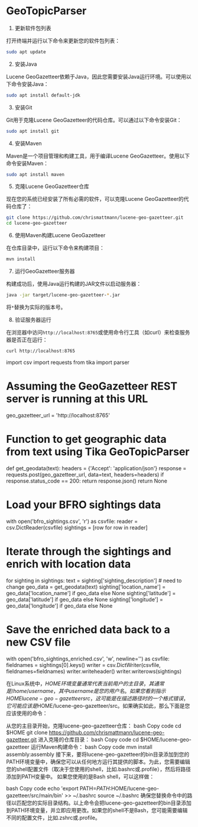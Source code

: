 # GeoTopicParser
1. 更新软件包列表

打开终端并运行以下命令来更新您的软件包列表：

```bash
sudo apt update
```

 2. 安装Java

Lucene GeoGazetteer依赖于Java，因此您需要安装Java运行环境。可以使用以下命令安装Java：

```bash
sudo apt install default-jdk
```

3. 安装Git

Git用于克隆Lucene GeoGazetteer的代码仓库。可以通过以下命令安装Git：

```bash
sudo apt install git
```

4. 安装Maven

Maven是一个项目管理和构建工具，用于编译Lucene GeoGazetteer。使用以下命令安装Maven：

```bash
sudo apt install maven
```

5. 克隆Lucene GeoGazetteer仓库

现在您的系统已经安装了所有必需的软件，可以克隆Lucene GeoGazetteer的代码仓库了：

```bash
git clone https://github.com/chrismattmann/lucene-geo-gazetteer.git
cd lucene-geo-gazetteer
```

6. 使用Maven构建Lucene GeoGazetteer

在仓库目录中，运行以下命令来构建项目：

```bash
mvn install
```

7. 运行GeoGazetteer服务器

构建成功后，使用Java运行构建的JAR文件以启动服务器：

```bash
java -jar target/lucene-geo-gazetteer-*.jar
```

将`*`替换为实际的版本号。

 8. 验证服务器运行

在浏览器中访问`http://localhost:8765`或使用命令行工具（如curl）来检查服务器是否正在运行：

```bash
curl http://localhost:8765
```


import csv
import requests
from tika import parser

# Assuming the GeoGazetteer REST server is running at this URL
geo_gazetteer_url = 'http://localhost:8765'

# Function to get geographic data from text using Tika GeoTopicParser
def get_geodata(text):
    headers = {'Accept': 'application/json'}
    response = requests.post(geo_gazetteer_url, data=text, headers=headers)
    if response.status_code == 200:
        return response.json()
    return None

# Load your BFRO sightings data
with open('bfro_sightings.csv', 'r') as csvfile:
    reader = csv.DictReader(csvfile)
    sightings = [row for row in reader]

# Iterate through the sightings and enrich with location data
for sighting in sightings:
    text = sighting['sighting_description']  # need to change
    geo_data = get_geodata(text)
    sighting['location_name'] = geo_data['location_name'] if geo_data else None
    sighting['latitude'] = geo_data['latitude'] if geo_data else None
    sighting['longitude'] = geo_data['longitude'] if geo_data else None

# Save the enriched data back to a new CSV file
with open('bfro_sightings_enriched.csv', 'w', newline='') as csvfile:
    fieldnames = sightings[0].keys()
    writer = csv.DictWriter(csvfile, fieldnames=fieldnames)
    writer.writeheader()
    writer.writerows(sightings)



在Linux系统中，$HOME环境变量通常代表当前用户的主目录，其通常是/home/username，其中username是您的用户名。如果您看到指示HOME lucene-geo-gazetteer src，这可能是在描述路径时的一个格式错误，它可能应该是$HOME/lucene-geo-gazetteer/src。如果确实如此，那么下面是您应该使用的命令：

从您的主目录开始，克隆lucene-geo-gazetteer仓库：
bash
Copy code
cd $HOME
git clone https://github.com/chrismattmann/lucene-geo-gazetteer.git
进入克隆的仓库目录：
bash
Copy code
cd $HOME/lucene-geo-gazetteer
运行Maven构建命令：
bash
Copy code
mvn install assembly:assembly
接下来，要将lucene-geo-gazetteer的bin目录添加到您的PATH环境变量中，确保您可以从任何地方运行其提供的脚本。为此，您需要编辑您的shell配置文件（取决于您使用的shell，比如.bashrc或.profile），然后将路径添加到PATH变量中。
如果您使用的是Bash shell，可以这样做：

bash
Copy code
echo 'export PATH=$PATH:$HOME/lucene-geo-gazetteer/src/main/bin' >> ~/.bashrc
source ~/.bashrc
确保您替换命令中的路径以匹配您的实际目录结构。以上命令会把lucene-geo-gazetteer的bin目录添加到PATH环境变量，并立即应用更改。如果您的shell不是Bash，您可能需要编辑不同的配置文件，比如.zshrc或.profile。

